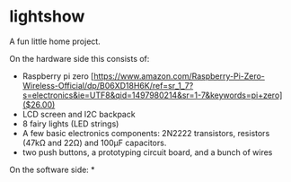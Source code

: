 # lightshow

A fun little home project.

On the hardware side this consists of:
* Raspberry pi zero [https://www.amazon.com/Raspberry-Pi-Zero-Wireless-Official/dp/B06XD18H6K/ref=sr_1_7?s=electronics&ie=UTF8&qid=1497980214&sr=1-7&keywords=pi+zero]($26.00)
* LCD screen and I2C backpack
* 8 fairy lights (LED strings)
* A few basic electronics components: 2N2222 transistors, resistors (47kΩ and 22Ω) and 100µF capacitors.
* two push buttons, a prototyping circuit board, and a bunch of wires

On the software side:
*
